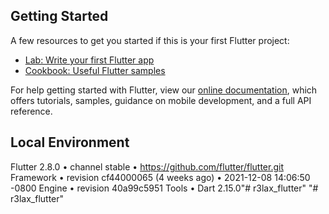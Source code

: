 ## Getting Started

A few resources to get you started if this is your first Flutter project:

- [Lab: Write your first Flutter app](https://flutter.dev/docs/get-started/codelab)
- [Cookbook: Useful Flutter samples](https://flutter.dev/docs/cookbook)

For help getting started with Flutter, view our
[online documentation](https://flutter.dev/docs), which offers tutorials,
samples, guidance on mobile development, and a full API reference.

## Local Environment
Flutter 2.8.0 • channel stable • https://github.com/flutter/flutter.git
Framework • revision cf44000065 (4 weeks ago) • 2021-12-08 14:06:50 -0800
Engine • revision 40a99c5951
Tools • Dart 2.15.0"# r3lax_flutter" 
"# r3lax_flutter" 
